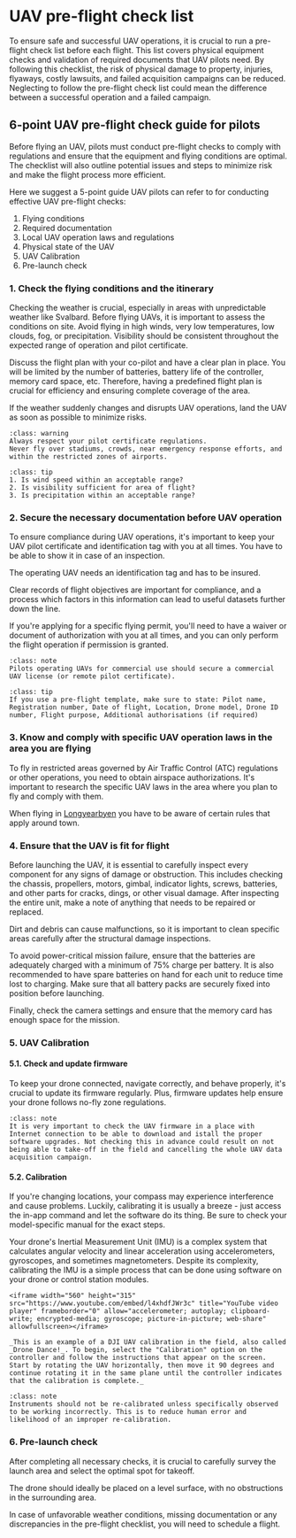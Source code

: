 # UAV pre-flight check list
To ensure safe and successful UAV operations, it is crucial to run a pre-flight check list before each flight. This list covers physical equipment checks and validation of required documents that UAV pilots need. By following this checklist, the risk of physical damage to property, injuries, flyaways, costly lawsuits, and failed acquisition campaigns can be reduced. Neglecting to follow the pre-flight check list could mean the difference between a successful operation and a failed campaign.

## 6-point UAV pre-flight check guide for pilots
Before flying an UAV, pilots must conduct pre-flight checks to comply with regulations and ensure that the equipment and flying conditions are optimal. The checklist will also outline potential issues and steps to minimize risk and make the flight process more efficient.

Here we suggest a 5-point guide UAV pilots can refer to for conducting effective UAV pre-flight checks:
1. Flying conditions
2. Required documentation
3. Local UAV operation laws and regulations
4. Physical state of the UAV
5. UAV Calibration
6. Pre-launch check

### 1. Check the flying conditions and the itinerary
Checking the weather is crucial, especially in areas with unpredictable weather like Svalbard. Before flying UAVs, it is important to assess the conditions on site. Avoid flying in high winds, very low temperatures, low clouds, fog, or precipitation. Visibility should be consistent throughout the expected range of operation and pilot certificate. 

Discuss the flight plan with your co-pilot and have a clear plan in place. You will be limited by the number of batteries, battery life of the controller, memory card space, etc. Therefore, having a predefined flight plan is crucial for efficiency and ensuring complete coverage of the area. 

If the weather suddenly changes and disrupts UAV operations, land the UAV as soon as possible to minimize risks.

```{admonition} Certificate regulations
:class: warning
Always respect your pilot certificate regulations.
Never fly over stadiums, crowds, near emergency response efforts, and within the restricted zones of airports.
```

```{admonition} Suggested questions you should ask yourself before flying
:class: tip
1. Is wind speed within an acceptable range?
2. Is visibility sufficient for area of flight?
3. Is precipitation within an acceptable range?
```

### 2. Secure the necessary documentation before UAV operation
To ensure compliance during UAV operations, it's important to keep your UAV pilot certificate and identification tag with you at all times. You have to be able to show it in case of an inspection.

The operating UAV needs an identification tag and has to be insured.

Clear records of flight objectives are important for compliance, and a process which factors in this information can lead to useful datasets further down the line.

If you're applying for a specific flying permit, you'll need to have a waiver or document of authorization with you at all times, and you can only perform the flight operation if permission is granted.

```{admonition} Commercial use
:class: note
Pilots operating UAVs for commercial use should secure a commercial UAV license (or remote pilot certificate).
```

```{admonition} Pre-flight template
:class: tip
If you use a pre-flight template, make sure to state: Pilot name, Registration number, Date of flight, Location, Drone model, Drone ID number, Flight purpose, Additional authorisations (if required)
```

### 3. Know and comply with specific UAV operation laws in the area you are flying
To fly in restricted areas governed by Air Traffic Control (ATC) regulations or other operations, you need to obtain airspace authorizations. It's important to research the specific UAV laws in the area where you plan to fly and comply with them.

When flying in [Longyearbyen](https://unisvalbard.github.io/Geo-UAV/content/lessons/environment/longyearbyen.html) you have to be aware of certain rules that apply around town.

### 4. Ensure that the UAV is fit for flight
Before launching the UAV, it is essential to carefully inspect every component for any signs of damage or obstruction. This includes checking the chassis, propellers, motors, gimbal, indicator lights, screws, batteries, and other parts for cracks, dings, or other visual damage. After inspecting the entire unit, make a note of anything that needs to be repaired or replaced.

Dirt and debris can cause malfunctions, so it is important to clean specific areas carefully after the structural damage inspections.

To avoid power-critical mission failure, ensure that the batteries are adequately charged with a minimum of 75% charge per battery. It is also recommended to have spare batteries on hand for each unit to reduce time lost to charging. Make sure that all battery packs are securely fixed into position before launching.

Finally, check the camera settings and ensure that the memory card has enough space for the mission.

### 5. UAV Calibration

#### 5.1. Check and update firmware
To keep your drone connected, navigate correctly, and behave properly, it's crucial to update its firmware regularly. Plus, firmware updates help ensure your drone follows no-fly zone regulations.

```{admonition} Internet connection
:class: note
It is very important to check the UAV firmware in a place with Internet connection to be able to download and istall the proper software upgrades. Not checking this in advance could result on not being able to take-off in the field and cancelling the whole UAV data acquisition campaign.
```

#### 5.2. Calibration
If you're changing locations, your compass may experience interference and cause problems. Luckily, calibrating it is usually a breeze - just access the in-app command and let the software do its thing. Be sure to check your model-specific manual for the exact steps.

Your drone's Inertial Measurement Unit (IMU) is a complex system that calculates angular velocity and linear acceleration using accelerometers, gyroscopes, and sometimes magnetometers. Despite its complexity, calibrating the IMU is a simple process that can be done using software on your drone or control station modules.


```{admonition} Drone Dance!
<iframe width="560" height="315" src="https://www.youtube.com/embed/l4xhdfJWr3c" title="YouTube video player" frameborder="0" allow="accelerometer; autoplay; clipboard-write; encrypted-media; gyroscope; picture-in-picture; web-share" allowfullscreen></iframe>

_This is an example of a DJI UAV calibration in the field, also called _Drone Dance!_. To begin, select the "Calibration" option on the controller and follow the instructions that appear on the screen. Start by rotating the UAV horizontally, then move it 90 degrees and continue rotating it in the same plane until the controller indicates that the calibration is complete._
```

```{admonition} Instruments calibration
:class: note
Instruments should not be re-calibrated unless specifically observed to be working incorrectly. This is to reduce human error and likelihood of an improper re-calibration.
```

### 6. Pre-launch check
After completing all necessary checks, it is crucial to carefully survey the launch area and select the optimal spot for takeoff.

The drone should ideally be placed on a level surface, with no obstructions in the surrounding area.

In case of unfavorable weather conditions, missing documentation or any discrepancies in the pre-flight checklist, you will need to schedule a flight.